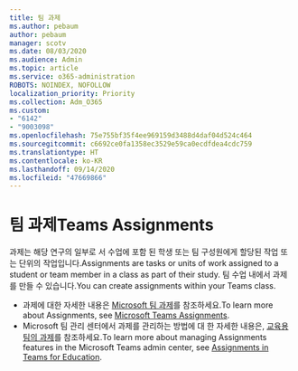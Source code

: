 ```yaml
---
title: 팀 과제
ms.author: pebaum
author: pebaum
manager: scotv
ms.date: 08/03/2020
ms.audience: Admin
ms.topic: article
ms.service: o365-administration
ROBOTS: NOINDEX, NOFOLLOW
localization_priority: Priority
ms.collection: Adm_O365
ms.custom:
- "6142"
- "9003098"
ms.openlocfilehash: 75e755bf35f4ee969159d3488d4daf04d524c464
ms.sourcegitcommit: c6692ce0fa1358ec3529e59ca0ecdfdea4cdc759
ms.translationtype: HT
ms.contentlocale: ko-KR
ms.lasthandoff: 09/14/2020
ms.locfileid: "47669866"
---
```

# <a name="teams-assignments"></a><span data-ttu-id="34b54-102">팀 과제</span><span class="sxs-lookup"><span data-stu-id="34b54-102">Teams Assignments</span></span>

<span data-ttu-id="34b54-103">과제는 해당 연구의 일부로 서 수업에 포함 된 학생 또는 팀 구성원에게 할당된 작업 또는 단위의 작업입니다.</span><span class="sxs-lookup"><span data-stu-id="34b54-103">Assignments are tasks or units of work assigned to a student or team member in a class as part of their study.</span></span> <span data-ttu-id="34b54-104">팀 수업 내에서 과제를 만들 수 있습니다.</span><span class="sxs-lookup"><span data-stu-id="34b54-104">You can create assignments within your Teams class.</span></span>

- <span data-ttu-id="34b54-105">과제에 대한 자세한 내용은 [Microsoft 팀 과제](https://support.microsoft.com/ko-KR/office/microsoft-teams-5aa4431a-8a3c-4aa5-87a6-b6401abea114#ID0EAABAAA=Assignments)를 참조하세요.</span><span class="sxs-lookup"><span data-stu-id="34b54-105">To learn more about Assignments, see [Microsoft Teams Assignments](https://support.microsoft.com/ko-KR/office/microsoft-teams-5aa4431a-8a3c-4aa5-87a6-b6401abea114#ID0EAABAAA=Assignments).</span></span>
- <span data-ttu-id="34b54-106">Microsoft 팀 관리 센터에서 과제를 관리하는 방법에 대 한 자세한 내용은, [교육용 팀의 과제](https://docs.microsoft.com/microsoftteams/expand-teams-across-your-org/assignments-in-teams)를 참조하세요.</span><span class="sxs-lookup"><span data-stu-id="34b54-106">To learn more about managing Assignments features in the Microsoft Teams admin center, see [Assignments in Teams for Education](https://docs.microsoft.com/microsoftteams/expand-teams-across-your-org/assignments-in-teams).</span></span>